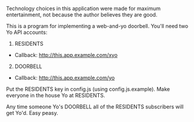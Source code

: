 Technology choices in this application were made for maximum entertainment, not because the author believes they are good.

This is a program for implementing a web-and-yo doorbell. You'll need two Yo API accounts:

1. RESIDENTS
 * Callback: http://this.app.example.com/xyo
2. DOORBELL
 * Callback: http://this.app.example.com/yo

Put the RESIDENTS key in config.js (using config.js.example). Make everyone in the house Yo at RESIDENTS.

Any time someone Yo's DOORBELL all of the RESIDENTS subscribers will get Yo'd. Easy peasy.
